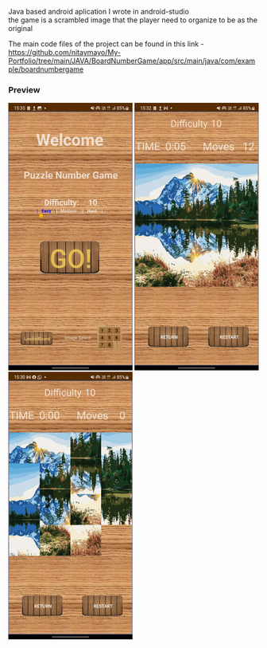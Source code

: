 Java based android aplication I wrote in android-studio<br>
the game is a scrambled image that the player need to organize to be as the original<br>

The main code files of the project can be found in this link - https://github.com/nitaymayo/My-Portfolio/tree/main/JAVA/BoardNumberGame/app/src/main/java/com/example/boardnumbergame

<h3>Preview</h3>
<img src="screenshot_3.jpg" width="250dpi" alt="homepage screenshot"></img>
<img src="screenshot_1.jpg" width="250dpi" alt="scrumbled game screenshot"></img>
<img src="screenshot_2.jpg" width="250dpi" alt="solved game screenshot"></img>

